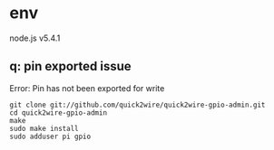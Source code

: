 
# env

node.js v5.4.1

## q: pin exported issue
 
Error: Pin has not been exported for write

```
git clone git://github.com/quick2wire/quick2wire-gpio-admin.git
cd quick2wire-gpio-admin
make
sudo make install
sudo adduser pi gpio
```
